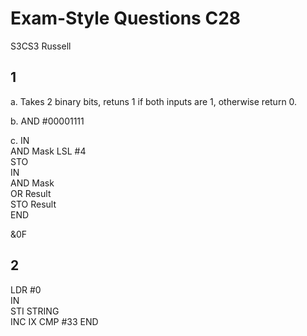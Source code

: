 Exam-Style Questions C28
===
S3CS3 Russell 

1
---
a. 
Takes 2 binary bits, retuns 1 if both inputs are 1, otherwise return 0. 

b. 
AND #00001111

c.
IN   
AND Mask
LSL #4   
STO   
IN   
AND Mask   
OR Result   
STO Result   
END   
   
&0F      

2
---
LDR #0   
IN   
STI STRING   
INC IX
CMP #33
END
